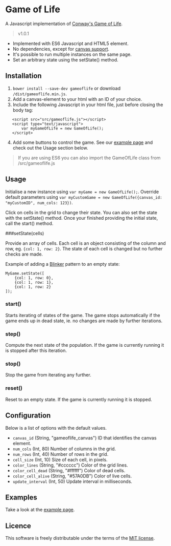 # Game of Life
A Javascript implementation of [Conway's Game of Life](https://en.wikipedia.org/wiki/Conway%27s_Game_of_Life).
>v1.0.1

* Implemented with ES6 Javascript and HTML5 <canvas> element.
* No dependencies, except for [canvas support](http://caniuse.com/#feat=canvas).
* It's possible to run multiple instances on the same page.
* Set an arbitrary state using the setState() method.

## Installation
1. `bower install --save-dev gameoflife` or download `/dist/gameoflife.min.js`.
2. Add a canvas-element to your html with an ID of your choice.  
3. Include the following Javascript in your html file, just before closing the body tag:
 ```
    <script src="src/gameoflife.js"></script>
    <script type="text/javascript">
        var myGameOfLife = new GameOfLife();
    </script>
``` 
4. Add some buttons to control the game. See our [example page](http://htmlpreview.github.io/?https://github.com/barryvanveen/gameoflife/blob/master/example.html) and check out the Usage section below.

>If you are using ES6 you can also import the GameOfLife class from /src/gameoflife.js

## Usage
Initialise a new instance using `var myGame = new GameOfLife();`. Override default parameters using `var myCustomGame
 = new GameOfLife({canvas_id: "myCustomID", num_cols: 123})`.
 
Click on cells in the grid to change their state. You can also set the state with the setState() method. Once your 
finished providing the initial state, call the start() method. 
 
###setState(cells)

Provide an array of cells. Each cell is an object consisting of the column and row, eg. `{col: 1, row: 2}`. The state
 of each cell is changed but no further checks are made. 
 
Example of adding a [Blinker](http://www.conwaylife.com/wiki/Blinker) pattern to an empty state:
```
MyGame.setState([
    {col: 1, row: 0},
    {col: 1, row: 1},
    {col: 1, row: 2}
]);
```

### start()
Starts iterating of states of the game. The game stops automatically if the game ends up in dead state, ie. no 
changes are made by further iterations. 

### step()
Compute the next state of the population. If the game is currently running it is stopped after this iteration. 

### stop()
Stop the game from iterating any further.

### reset()
Reset to an empty state. If the game is currently running it is stopped.

## Configuration
Below is a list of options with the default values.

* `canvas_id` (String, "gameoflife_canvas") ID that identifies the canvas element. 
* `num_cols` (Int, 80) Number of columns in the grid.  
* `num_rows` (Int, 40) Number of rows in the grid.
* `cell_size` (Int, 10) Size of each cell, in pixels.
* `color_lines` (String, "#cccccc") Color of the grid lines.
* `color_cell_dead` (String, "#ffffff") Color of dead cells.
* `color_cell_alive` (String, "#57A0DB") Color of live cells.
* `update_interval` (Int, 50) Update interval in milliseconds.

## Examples
Take a look at the [example page](http://htmlpreview.github.io/?https://github.com/barryvanveen/gameoflife/blob/master/example.html).

## Licence
This software is freely distributable under the terms of the [MIT license](LICENCE).
